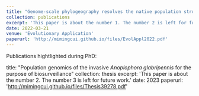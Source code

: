 ```yaml
---
title: "Genome-scale phylogeography resolves the native population structure of the Asian longhorned beetle, __Anoplophora glabripennis__ (Motschulsky)"
collection: publications
excerpt: 'This paper is about the number 1. The number 2 is left for future work.'
date: 2022-03-21
venue: 'Evolutionary Application'
paperurl: 'http://mimingcui.github.io/files/EvolAppl2022.pdf'
---
```


Publications hightlighted during PhD:


title: "Population genomics of the invasive *Anoplophora glabripennis* for the purpose of biosurveillance"
collection: thesis
excerpt: 'This paper is about the number 2. The number 3 is left for future work.'
date: 2023
paperurl: 'http://mimingcui.github.io/files/Thesis39278.pdf'

